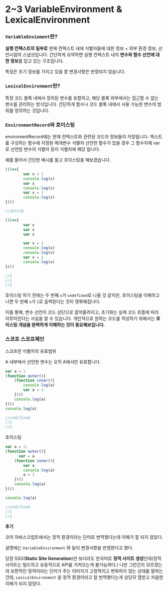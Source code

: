 # 2~3 VariableEnvironment & LexicalEnvironment

### `VariableEnvioment`란?

**실행 컨텍스트의 일부로** 현재 컨텍스트 내에 식별자들에 대한 정보 + 외부 환경 정보, 선언시점의 스냅샷입니다. 간단하게 요약하면 실행 컨텍스트 내의 **변수와 함수 선언에 대한 정보**를 담고 있는 구조입니다.

특징은 초기 정보를 가지고 있을 뿐 변경사항은 반영되지 않습니다. 

### `LexicalEnvironment`란?

특정 코드 블록 내에서 정의된 변수를 포함하고, 해당 블록 외부에서는 접근할 수 없는 변수를 관리하는 방식입니다. 간단하게 함수나 코드 블록 내에서 사용 가능한 변수의 범위를 정의하는 것입니다.

### `EnvironmentRecord`와 호이스팅

enviromentRecord에는 현재 컨텍스트와 관련된 코드의 정보들이 저장됩니다. 텍스트를 구성하는 함수에 지정된 메개변수 식별자 선언한 함수가 있을 경우 그 함수자체 var로 선언된 변수의 식별자 등이 식별자에 해당 됩니다.

예를 들어서 간단한 예시를 들고 호이스팅을 해보겠습니다.

```jsx
(()=>{
		var x = 1
		console.log(x)
		var x 
		console.log(x)
		var x = 2
		console.log(x)
})()
```

```jsx
//호이스팅

(()=>{
		var x
		var x
		var x

		var x = 1
		console.log(x)
		console.log(x)
		var x = 2
		console.log(x)
})()

//1
//1
//2
```

호이스팅 하기 전에는 두 번째 `x`가 `undefined`로 나올 것 같지만, 호이스팅을 이해하고 나면 두 번째 `x`가 `1`로 출력된다는 것이 명확해집니다. 

이를 통해, 변수 선언이 코드 상단으로 끌어올려지고, 초기화는 실제 코드 흐름에 따라 이루어진다는 사실을 알 수 있습니다. 개인적으로 원하는 코드를 작성하기 위해서는 **호이스팅 개념을 완벽하게 이해하는 것이 중요해보입니다.**

### 스코프 스코프체인

스코프란 식별자의 유효범위

A 내부에서 선언한 변수는 오직 A에서만 유효합니다.

```jsx
var a = 1
(function outer(){
    (function inner(){
        console.log(a)
        var a = 3
    })()
    console.log(a)
})()
console.log(a)

//undifined
//1
//1
```

호이스팅

```jsx
var a = 1;
(function outer(){
	  var = a
    (function inner(){
        var a
        console.log(a)
        a = 3
    })()
    console.log(a)
})()

console.log(a)

//undifined
//1
//1
```

**후기**

코어 자바스크립트에서는 정적 환경이라는 단어로 번역했다는데 이해가 잘 되지 않았다.

설명에는 `VariableEnvironment` 와 달리 변경사항을 반영한다고 했다.

당장 SSG(**Static Site Generation**)만 보더라도 한국어로 **정적 사이트 생성**인데(정적 사이트는  빌드하고 유동적으로 API를 가져오는게 불가능하다.) 나만 그런건지 모르겠는데 보편적인 정적이라는 단어가 주는 이미지가 고정적이고 변화하지 않는 상태를 말하는건데, `LexicalEnvironment` 을 정적 환경이라고 잘 번역했다는게 상당히 열받고 처음엔 이해가 되지 않았다.